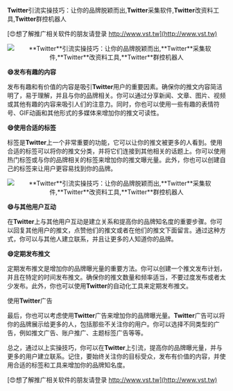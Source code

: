 **Twitter**引流实操技巧：让你的品牌脱颖而出,**Twitter**采集软件,**Twitter**改资料工具,**Twitter**群控机器人

[😍想了解推广相关软件的朋友请登录 http://www.vst.tw](http://www.vst.tw)

 <center><img src="https://vst.tw/MP4/tuiguang/png/1.png" alt="**Twitter**引流实操技巧：让你的品牌脱颖而出,**Twitter**采集软件,**Twitter**改资料工具,**Twitter**群控机器人"></center>

**😄发布有趣的内容**

发布有趣和有价值的内容是吸引**Twitter**用户的重要因素。确保你的推文内容简洁明了，易于理解，并且与你的品牌相关。你可以通过分享新闻、文章、图片、视频或其他有趣的内容来吸引人们的注意力。同时，你也可以使用一些有趣的表情符号、GIF动画和其他形式的多媒体来增加你的推文可读性。

**😄使用合适的标签**

标签是**Twitter**上一个非常重要的功能，它可以让你的推文被更多的人看到。使用合适的标签可以将你的推文分类，并将它们连接到其他相关的话题上。你可以使用热门标签或与你的品牌相关的标签来增加你的推文曝光量。此外，你也可以创建自己的标签来让用户更容易找到你的品牌。

 <center><img src="https://vst.tw/MP4/tuiguang/png/1.png" alt="**Twitter**引流实操技巧：让你的品牌脱颖而出,**Twitter**采集软件,**Twitter**改资料工具,**Twitter**群控机器人"></center>

**😄与其他用户互动**

在**Twitter**上与其他用户互动是建立关系和提高你的品牌知名度的重要步骤。你可以回复其他用户的推文，点赞他们的推文或者在他们的推文下面留言。通过这种方式，你可以与其他人建立联系，并且让更多的人知道你的品牌。

**😄定期发布推文**

定期发布推文是增加你的品牌曝光量的重要方法。你可以创建一个推文发布计划，并且在特定的时间发布推文。确保你的推文数量和频率适当，不要过度发布或者太少发布。此外，你也可以使用**Twitter**的自动化工具来定期发布推文。

使用**Twitter**广告

最后，你也可以考虑使用**Twitter**广告来增加你的品牌曝光量。**Twitter**广告可以将你的品牌展示给更多的人，包括那些不关注你的用户。你可以选择不同类型的广告，例如推文广告、账户推广、主题标签广告等等。

总之，通过以上实操技巧，你可以在**Twitter**上引流，提高你的品牌曝光量，并与更多的用户建立联系。记住，要始终关注你的目标受众，发布有价值的内容，并使用合适的标签和工具来增加你的品牌知名度。

[😍想了解推广相关软件的朋友请登录 http://www.vst.tw](http://www.vst.tw)



